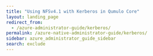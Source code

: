 ```yaml
---
title: "Using NFSv4.1 with Kerberos in Qumulo Core"
layout: landing_page
redirect_from:
  - /azure-administrator-guide/kerberos/
permalink: /azure-native-administrator-guide/kerberos/
sidebar: azure_administrator_guide_sidebar
search: exclude
---
```

